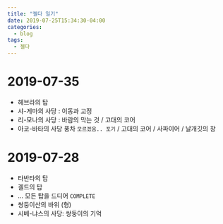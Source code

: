 ```yaml
---
title: "젤다 일기"
date: 2019-07-25T15:34:30-04:00
categories:
  - blog
tags:
  - 젤다
---
```



# 2019-07-35

- 헤브라의 탑
- 샤-게마의 사당 : 이동과 고정
- 리-모나의 사당 : 바람의 막는 것 / 고대의 코어
- 아코-바타의 사당 풍차    `모르겠음.. 포기` / 고대의 코어 / 사파이어 / 날개깃의 창


# 2019-07-28

- 타반타의 탑
- 겔드의 탑
- ... 모든 탑을 드디어 `COMPLETE`
- 쌍둥이산의 바위 (형)
- 시베-냐스의 사당: 쌍둥이의 기억